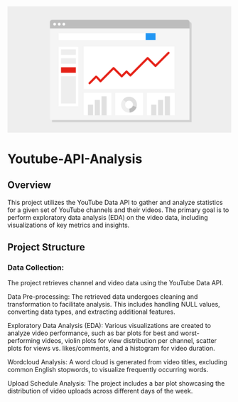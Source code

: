![banner](assets/youtube_home_page_analytics_api.png)
# Youtube-API-Analysis
## Overview
This project utilizes the YouTube Data API to gather and analyze statistics for a given set of YouTube channels and their videos. The primary goal is to perform exploratory data analysis (EDA) on the video data, including visualizations of key metrics and insights.

## Project Structure

### Data Collection: 
The project retrieves channel and video data using the YouTube Data API.

Data Pre-processing: The retrieved data undergoes cleaning and transformation to facilitate analysis. This includes handling NULL values, converting data types, and extracting additional features.

Exploratory Data Analysis (EDA): Various visualizations are created to analyze video performance, such as bar plots for best and worst-performing videos, violin plots for view distribution per channel, scatter plots for views vs. likes/comments, and a histogram for video duration.

Wordcloud Analysis: A word cloud is generated from video titles, excluding common English stopwords, to visualize frequently occurring words.

Upload Schedule Analysis: The project includes a bar plot showcasing the distribution of video uploads across different days of the week.
